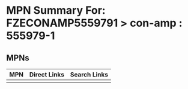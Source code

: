 



# MPN Summary For: FZECONAMP5559791 > con-amp : 555979-1

## MPNs
  

|MPN|Direct Links|Search Links|
| :--- | :--- | :--- |
||||
